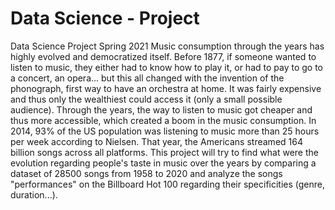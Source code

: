 # Data Science - Project
 Data Science Project Spring 2021
Music consumption through the years has highly evolved and democratized itself. Before 1877, if someone wanted to listen to music, they either had to know how to play it, or had to pay to go to a concert, an opera... but this all changed with the invention of the phonograph, first way to have an orchestra at home. It was fairly expensive and thus only the wealthiest could access it (only a small possible audience). Through the years, the way to listen to music got cheaper and thus more accessible, which created a boom in the music consumption. In 2014, 93% of the US population was listening to music more than 25 hours per week according to Nielsen. That year, the Americans streamed 164 billion songs across all platforms. This project will try to find what were the evolution regarding people's taste in music over the years by comparing a dataset of 28500 songs from 1958 to 2020 and analyze the songs "performances" on the Billboard Hot 100 regarding their specificities (genre, duration...).
